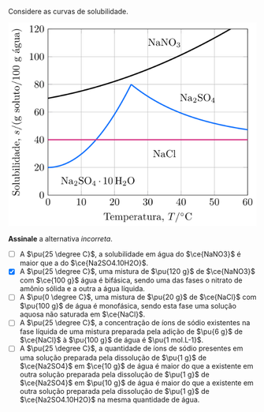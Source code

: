 Considere as curvas de solubilidade.

![Curvas de solubilidade](2E07-1P.svg)

**Assinale** a alternativa *incorreta*.

- [ ] A $\pu{25 \degree C}$, a solubilidade em água do $\ce{NaNO3}$ é maior que a do $\ce{Na2SO4.10H2O}$.   
- [x] A $\pu{25 \degree C}$, uma mistura de $\pu{120 g}$ de $\ce{NaNO3}$ com $\ce{100 g}$ água é bifásica, sendo uma das fases o nitrato de amônio sólida e a outra a água líquida.   
- [ ] A $\pu{0 \degree C}$, uma mistura de $\pu{20 g}$ de $\ce{NaCl}$ com $\pu{100 g}$ de água é monofásica, sendo esta fase uma solução aquosa não saturada em $\ce{NaCl}$.   
- [ ] A $\pu{25 \degree C}$, a concentração de íons de sódio existentes na fase líquida de uma mistura preparada pela adição de $\pu{6 g}$ de $\ce{NaCl}$ à $\pu{100 g}$ de água é $\pu{1 mol.L-1}$.   
- [ ] A $\pu{25 \degree C}$, a quantidade de íons de sódio presentes em uma solução preparada pela dissolução de $\pu{1 g}$ de $\ce{Na2SO4}$ em $\ce{10 g}$ de água é maior do que a existente em outra solução preparada pela dissolução de $\pu{1 g}$ de $\ce{Na2SO4}$ em $\pu{10 g}$ de água é maior do que a existente em outra solução preparada pela dissolução de $\pu{1 g}$ de $\ce{Na2SO4.10H2O}$ na mesma quantidade de água.   
